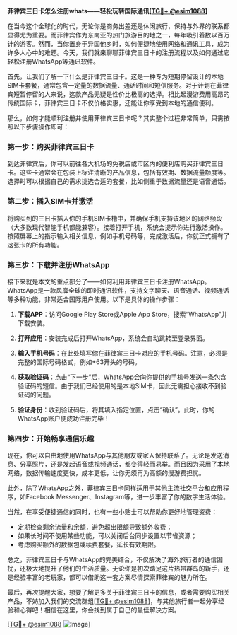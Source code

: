 **菲律宾三日卡怎么注册whats——轻松玩转国际通讯[[TG💪+ @esim1088](https://t.me/s/esim1088)]**

在当今这个全球化的时代，无论你是商务出差还是休闲旅行，保持与外界的联系都显得尤为重要。而菲律宾作为东南亚的热门旅游目的地之一，每年吸引着数以百万计的游客。然而，当你置身于异国他乡时，如何便捷地使用网络和通讯工具，成为许多人心中的难题。今天，我们就来聊聊菲律宾三日卡的注册流程以及如何通过它轻松注册WhatsApp等通讯软件。

首先，让我们了解一下什么是菲律宾三日卡。这是一种专为短期停留设计的本地SIM卡套餐，通常包含一定量的数据流量、通话时间和短信服务。对于计划在菲律宾短暂停留的人来说，这款产品无疑是性价比极高的选择。相比起漫游费用高昂的传统国际卡，菲律宾三日卡不仅价格实惠，还能让你享受到本地的通信便利。

那么，如何才能顺利注册并使用菲律宾三日卡呢？其实整个过程非常简单，只需按照以下步骤操作即可：

### 第一步：购买菲律宾三日卡

到达菲律宾后，你可以前往各大机场的免税店或市区内的便利店购买菲律宾三日卡。这些卡通常会在包装上标注清晰的产品信息，包括有效期、数据流量额度等。选择时可以根据自己的需求挑选合适的套餐，比如侧重于数据流量还是语音通话。

### 第二步：插入SIM卡并激活

将购买到的三日卡插入你的手机SIM卡槽中，并确保手机支持该地区的网络频段（大多数现代智能手机都能兼容）。接着打开手机，系统会提示你进行激活操作。按照屏幕上的指示输入相关信息，例如手机号码等，完成激活后，你就正式拥有了这张卡的所有功能。

### 第三步：下载并注册WhatsApp

接下来就是本文的重点部分了——如何利用菲律宾三日卡注册WhatsApp。WhatsApp是一款风靡全球的即时通讯软件，支持文字聊天、语音通话、视频通话等多种功能，非常适合国际用户使用。以下是具体的操作步骤：

1. **下载APP**：访问Google Play Store或Apple App Store，搜索“WhatsApp”并下载安装。
   
2. **打开应用**：安装完成后打开WhatsApp，系统会自动跳转至登录界面。

3. **输入手机号码**：在此处填写你在菲律宾三日卡对应的手机号码。注意，必须是完整的国际号码格式，例如+63开头的号码。

4. **获取验证码**：点击“下一步”后，WhatsApp会向你提供的手机号发送一条包含验证码的短信。由于我们已经使用的是本地SIM卡，因此无需担心接收不到验证码的问题。

5. **验证身份**：收到验证码后，将其填入指定位置，点击“确认”。此时，你的WhatsApp账户便成功注册完毕！

### 第四步：开始畅享通信乐趣

现在，你可以自由地使用WhatsApp与其他朋友或家人保持联系了。无论是发送消息、分享照片，还是发起语音或视频通话，都变得轻而易举。而且因为采用了本地网络，数据传输速度更快，成本更低，让你无须再为高额的漫游费担忧。

此外，除了WhatsApp之外，菲律宾三日卡同样适用于其他主流社交平台和应用程序，如Facebook Messenger、Instagram等，进一步丰富了你的数字生活体验。

当然，在享受便捷通信的同时，也有一些小贴士可以帮助你更好地管理资费：

- 定期检查剩余流量和余额，避免超出限额导致额外收费；
- 如果长时间不使用某些功能，可以关闭后台同步设置以节省资源；
- 考虑购买额外的数据包或续费套餐，延长有效期限。

总之，菲律宾三日卡与WhatsApp的完美结合，不仅解决了海外旅行者的通信困扰，还极大地提升了他们的生活质量。无论你是初次踏足这片热带群岛的新手，还是经验丰富的老玩家，都可以借助这一套方案尽情探索菲律宾的魅力所在。

最后，再次提醒大家，想要了解更多关于菲律宾三日卡的信息，或者需要购买相关产品，不妨加入我们的交流群组[[TG💪+ @esim1088](https://t.me/s/esim1088)]，与其他旅行者一起分享经验和心得吧！相信在这里，你会找到属于自己的最佳解决方案。

[[TG💪+ @esim1088](https://t.me/s/esim1088) ![Image](https://i.postimg.cc/4NQfJmqS/Snipaste-2025-05-13-00-14-12.png)]